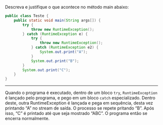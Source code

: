 Descreva e justifique o que acontece no método main abaixo:

```java
public class Teste {
    public static void main(String args[]) {
        try {
            throw new RuntimeException();
        } catch (RuntimeException e) {
            try {
                throw new RuntimeException();
            } catch (RuntimeException e2) {
                System.out.print("A");
            }
            System.out.print("B");
        }
        System.out.print("C");
    }
}
```
---

Quando o programa é executado, dentro de um bloco `try`, `RuntimeException`
é lançado pelo programa, e pego em um bloco `catch` especializado. Dentro deste, 
outra RuntimeException é lançada e pega em sequência, desta vez printando “A” no stream de saída. 
O processo se repete pritando “B”. Após isso, “C” é printado até que seja mostrado “ABC”. O programa então se encerra normalmente. 